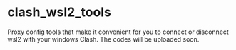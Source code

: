 # clash_wsl2_tools
Proxy config tools that make it convenient for you to connect or disconnect wsl2 with your windows Clash. The codes will be uploaded soon.
